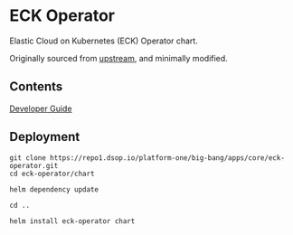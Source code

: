 # ECK Operator

Elastic Cloud on Kubernetes (ECK) Operator chart.

Originally sourced from [upstream](https://github.com/elastic/cloud-on-k8s/tree/master/deploy/eck-operator), and minimally modified.

## Contents

[Developer Guide](docs/developer-guide.md)

## Deployment
```
git clone https://repo1.dsop.io/platform-one/big-bang/apps/core/eck-operator.git
cd eck-operator/chart

helm dependency update

cd ..

helm install eck-operator chart 
```

